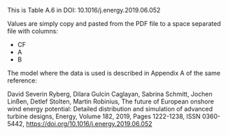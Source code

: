 This is Table A.6 in DOI: 10.1016/j.energy.2019.06.052

Values are simply copy and pasted from the PDF file to a space separated file with columns:
 - CF
 - A
 - B

The model where the data is used is described in Appendix A of the same reference:

David Severin Ryberg, Dilara Gulcin Caglayan, Sabrina Schmitt, Jochen Linßen, Detlef Stolten,
Martin Robinius,
The future of European onshore wind energy potential: Detailed distribution and simulation of
advanced turbine designs,
Energy,
Volume 182,
2019,
Pages 1222-1238,
ISSN 0360-5442,
https://doi.org/10.1016/j.energy.2019.06.052
